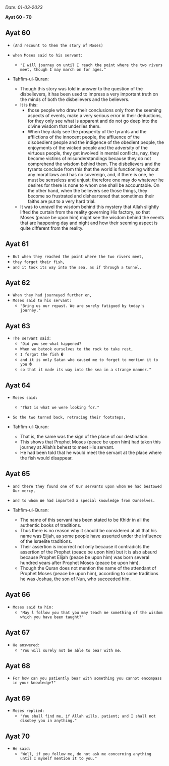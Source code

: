 
*Date: 01-03-2023*

**Ayat  60 - 70**

## Ayat 60

- `(And recount to them the story of Moses)`
- `when Moses said to his servant:`
  - `"I will journey on until I reach the point where the two rivers meet, though I may march on for ages."`

- Tahfim-ul-Quran:
  - Though this story was told in answer to the question of the disbelievers, it has been used to impress a very important truth on the minds of both the disbelievers and the believers.
  - It is this:
    - those people who draw their conclusions only from the seeming aspects of events, make a very serious error in their deductions, for they only see what is apparent and do not go deep into the divine wisdom that underlies them.
    - When they daily see the prosperity of the tyrants and the afflictions of the innocent people, the affluence of the disobedient people and the indigence of the obedient people, the enjoyments of the wicked people and the adversity of the virtuous people, they get involved in mental conflicts, nay, they become victims of misunderstandings because they do not comprehend the wisdom behind them. The disbelievers and the tyrants conclude from this that the world is functioning without any moral laws and has no sovereign, and, if there is one, he must be senseless and unjust: therefore one may do whatever he desires for there is none to whom one shall be accountable. On the other hand, when the believers see those things, they become so frustrated and disheartened that sometimes their faiths are put to a very hard trial.
  - It was to unravel the wisdom behind this mystery that Allah slightly lifted the curtain from the reality governing His factory, so that Moses (peace be upon him) might see the wisdom behind the events that are happening day and night and how their seeming aspect is quite different from the reality.

## Ayat 61

- `But when they reached the point where the two rivers meet,`
- `they forgot their fish,`
- `and it took its way into the sea, as if through a tunnel.`

## Ayat 62

- `When they had journeyed further on,`
- `Moses said to his servant:`
  - `"Bring us our repast. We are surely fatigued by today's journey."`

## Ayat 63

- `The servant said:`
  - `"Did you see what happened?`
  - `When we betook ourselves to the rock to take rest,`
  - `I forgot the fish �`
  - `and it is only Satan who caused me to forget to mention it to you �`
  - `so that it made its way into the sea in a strange manner."`

## Ayat 64


- `Moses said:`
  - `"That is what we were looking for."`
- `So the two turned back, retracing their footsteps,`

- Tahfim-ul-Quran:
  - That is, the same was the sign of the place of our destination.
  - This shows that Prophet Moses (peace be upon him) had taken this journey at Allah’s behest to meet His servant.
  - He had been told that he would meet the servant at the place where the fish would disappear.

## Ayat 65

- `and there they found one of Our servants upon whom We had bestowed Our mercy,`
- `and to whom We had imparted a special knowledge from Ourselves.`

- Tahfim-ul-Quran:
  - The name of this servant has been stated to be Khidr in all the authentic books of traditions.
  - Thus there is no reason why it should be considered at all that his name was Elijah, as some people have asserted under the influence of the Israelite traditions.
  - Their assertion is incorrect not only because it contradicts the assertion of the Prophet (peace be upon him) but it is also absurd because Prophet Elijah (peace be upon him) was born several hundred years after Prophet Moses (peace be upon him).
  - Though the Quran does not mention the name of the attendant of Prophet Moses (peace be upon him), according to some traditions he was Joshua, the son of Nun, who succeeded him.


## Ayat 66

- `Moses said to him:`
  - `"May l follow you that you may teach me something of the wisdom which you have been taught?"`

## Ayat 67

- `He answered:`
  - `"You will surely not be able to bear with me.`

## Ayat 68

- `For how can you patiently bear with something you cannot encompass in your knowledge?"`

## Ayat 69

- `Moses replied:`
  - `"You shall find me, if Allah wills, patient; and I shall not disobey you in anything."`

## Ayat 70

- `He said:`
  - `"Well, if you follow me, do not ask me concerning anything until I myself mention it to you."`

